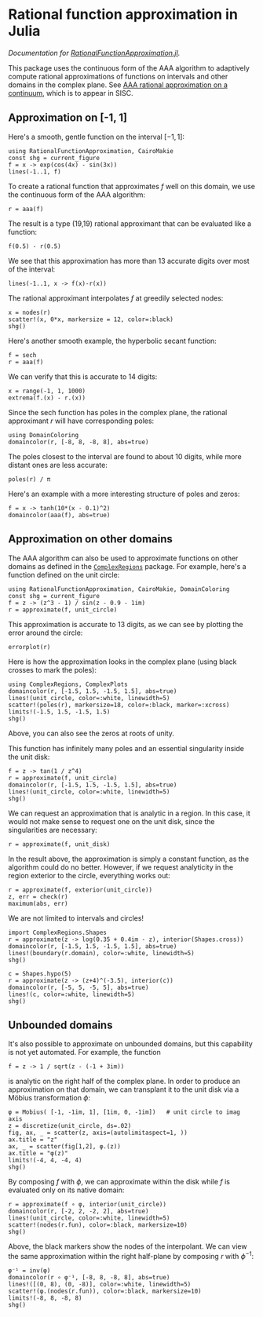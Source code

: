 # Rational function approximation in Julia

*Documentation for [RationalFunctionApproximation.jl](https://github.com/complexvariables/RationalFunctionApproximation.jl).*

This package uses the continuous form of the AAA algorithm to adaptively compute rational approximations of functions on intervals and other domains in the complex plane.  See [AAA rational approximation on a continuum](https://arxiv.org/abs/2305.03677), which is to appear in SISC.

## Approximation on [-1, 1]

Here's a smooth, gentle function on the interval $[-1, 1]$:

```@example interval
using RationalFunctionApproximation, CairoMakie
const shg = current_figure
f = x -> exp(cos(4x) - sin(3x))
lines(-1..1, f)
```
 To create a rational function that approximates $f$ well on this domain, we use the continuous form of the AAA algorithm:

```@example interval
r = aaa(f)
```
The result is a type (19,19) rational approximant that can be evaluated like a function:

```@example interval
f(0.5) - r(0.5)
```

We see that this approximation has more than 13 accurate digits over most of the interval:

```@example interval
lines(-1..1, x -> f(x)-r(x))
```

The rational approximant interpolates $f$ at greedily selected nodes:
    
```@example interval
x = nodes(r)
scatter!(x, 0*x, markersize = 12, color=:black)
shg()
```

Here's another smooth example, the hyperbolic secant function:

```@example interval
f = sech
r = aaa(f)
```

We can verify that this is accurate to 14 digits:

```@example interval
x = range(-1, 1, 1000)
extrema(f.(x) - r.(x))
```

Since the sech function has poles in the complex plane, the rational approximant $r$ will have corresponding poles:

```@example interval
using DomainColoring
domaincolor(r, [-8, 8, -8, 8], abs=true)
```

The poles closest to the interval are found to about 10 digits, while more distant ones are less accurate:

```@example interval
poles(r) / π
```

Here's an example with a more interesting structure of poles and zeros:

```@example interval
f = x -> tanh(10*(x - 0.1)^2)
domaincolor(aaa(f), abs=true)
```

## Approximation on other domains

The AAA algorithm can also be used to approximate functions on other domains as defined in the [`ComplexRegions`](https://complexvariables.github.io/ComplexRegions.jl/stable/) package. For example, here's a function defined on the unit circle:

```@example circle
using RationalFunctionApproximation, CairoMakie, DomainColoring
const shg = current_figure
f = z -> (z^3 - 1) / sin(z - 0.9 - 1im)
r = approximate(f, unit_circle)
```

This approximation is accurate to 13 digits, as we can see by plotting the error around the circle:

```@example circle
errorplot(r)
```

Here is how the approximation looks in the complex plane (using black crosses to mark the poles):

```@example circle
using ComplexRegions, ComplexPlots
domaincolor(r, [-1.5, 1.5, -1.5, 1.5], abs=true)
lines!(unit_circle, color=:white, linewidth=5)
scatter!(poles(r), markersize=18, color=:black, marker=:xcross)
limits!(-1.5, 1.5, -1.5, 1.5)
shg()
```

Above, you can also see the zeros at roots of unity.

This function has infinitely many poles and an essential singularity inside the unit disk:

```@example circle
f = z -> tan(1 / z^4)
r = approximate(f, unit_circle)
domaincolor(r, [-1.5, 1.5, -1.5, 1.5], abs=true)
lines!(unit_circle, color=:white, linewidth=5)
shg()
```

We can request an approximation that is analytic in a region. In this case, it would not make sense to request one on the unit disk, since the singularities are necessary:

```@example circle
r = approximate(f, unit_disk)
```

In the result above, the approximation is simply a constant function, as the algorithm could do no better. However, if we request analyticity in the region exterior to the circle, everything works out:

```@example circle
r = approximate(f, exterior(unit_circle))
z, err = check(r)
maximum(abs, err)
```

We are not limited to intervals and circles! 

```@example circle
import ComplexRegions.Shapes
r = approximate(z -> log(0.35 + 0.4im - z), interior(Shapes.cross))
domaincolor(r, [-1.5, 1.5, -1.5, 1.5], abs=true)
lines!(boundary(r.domain), color=:white, linewidth=5)
shg()
```

```@example circle
c = Shapes.hypo(5)
r = approximate(z -> (z+4)^(-3.5), interior(c))
domaincolor(r, [-5, 5, -5, 5], abs=true)
lines!(c, color=:white, linewidth=5)
shg()
```

## Unbounded domains

It's also possible to approximate on unbounded domains, but this capability is not yet automated. For example, the function

```@example circle
f = z -> 1 / sqrt(z - (-1 + 3im))
```

is analytic on the right half of the complex plane. In order to produce an approximation on that domain, we can transplant it to the unit disk via a Möbius transformation $\phi$:

```@example circle
φ = Mobius( [-1, -1im, 1], [1im, 0, -1im])   # unit circle to imag axis
z = discretize(unit_circle, ds=.02)
fig, ax, _ = scatter(z, axis=(autolimitaspect=1, ))
ax.title = "z"
ax, _ = scatter(fig[1,2], φ.(z))
ax.title = "φ(z)"
limits!(-4, 4, -4, 4)
shg()
``` 

By composing $f$ with $\phi$, we can approximate within the disk while $f$ is evaluated only on its native domain:

```@example circle
r = approximate(f ∘ φ, interior(unit_circle))
domaincolor(r, [-2, 2, -2, 2], abs=true)
lines!(unit_circle, color=:white, linewidth=5)
scatter!(nodes(r.fun), color=:black, markersize=10)
shg()
```

Above, the black markers show the nodes of the interpolant. We can view the same approximation within the right half-plane by composing $r$ with $\phi^{-1}$:

```@example circle
φ⁻¹ = inv(φ)
domaincolor(r ∘ φ⁻¹, [-8, 8, -8, 8], abs=true)
lines!([(0, 8), (0, -8)], color=:white, linewidth=5)
scatter!(φ.(nodes(r.fun)), color=:black, markersize=10)
limits!(-8, 8, -8, 8)
shg()
```

